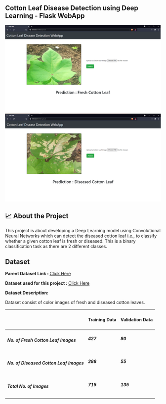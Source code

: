 <h2>Cotton Leaf Disease Detection using Deep Learning - Flask WebApp</h2>

<img src="https://github.com/Hemanthghs/Cotton-Leaf-Disease-Detection-using-Deep-Learning/blob/main/readme_imgs/fresh_pred.png">

<img src="https://github.com/Hemanthghs/Cotton-Leaf-Disease-Detection-using-Deep-Learning/blob/main/readme_imgs/diseased_pred.png">



<h2>📈 About the Project</h2>
This project is about developing a Deep Learning model using Convolutional Neural Networks which can detect the diseased cotton leaf i.e., to classify whether a given cotton leaf is fresh or diseased. This is a binary classification task as there are 2 different classes.


<h2><b>Dataset</b></h2>

<b>Parent Dataset Link : </b> [Click Here](https://www.kaggle.com/janmejaybhoi/cotton-disease-dataset)



<b>Dataset used for this project : </b> [Click Here](https://drive.google.com/drive/folders/1He8eQ3raIGrbVvNwhhNK5ELFnoiE3dQk?usp=sharing)


<b>Dataset Description:</b>

Dataset consist of color images of fresh and diseased cotton leaves.

||<h4>Training Data</h4>|<h4>Validation Data</h4>|
|------|------|------|
|<h5>No. of Fresh Cotton Leaf Images</h5>|<h6><b>427</b></h6>|<h6><b>80</b> </h6>    |
|<h5>No. of Diseased Cotton Leaf Images</h5>|<h6><b>288</b></h6>|<h6><b>55</b><h6>|
|<h5>Total No. of Images</h5>|<h6><b>715</b></h6>|<h6><b>135</b></h6>|
